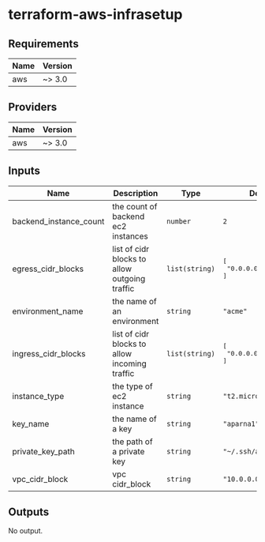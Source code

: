 # terraform-aws-infrasetup
## Requirements

| Name | Version |
|------|---------|
| aws | ~> 3.0 |

## Providers

| Name | Version |
|------|---------|
| aws | ~> 3.0 |

## Inputs

| Name | Description | Type | Default | Required |
|------|-------------|------|---------|:--------:|
| backend\_instance\_count | the count of backend ec2 instances | `number` | `2` | no |
| egress\_cidr\_blocks | list of cidr blocks to allow outgoing traffic | `list(string)` | <pre>[<br>  "0.0.0.0/0"<br>]</pre> | no |
| environment\_name | the name of an environment | `string` | `"acme"` | no |
| ingress\_cidr\_blocks | list of cidr blocks to allow incoming traffic | `list(string)` | <pre>[<br>  "0.0.0.0/0"<br>]</pre> | no |
| instance\_type | the type of ec2 instance | `string` | `"t2.micro"` | no |
| key\_name | the name of a key | `string` | `"aparna1"` | no |
| private\_key\_path | the path of a private key | `string` | `"~/.ssh/aparna1.pem"` | no |
| vpc\_cidr\_block | vpc cidr\_block | `string` | `"10.0.0.0/16"` | no |

## Outputs

No output.

